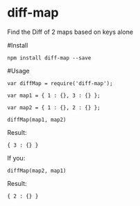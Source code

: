# diff-map
Find the Diff of 2 maps based on keys alone

#Install

    npm install diff-map --save

#Usage

    var diffMap = require('diff-map');

    var map1 = { 1 : {}, 3 : {} };

    var map2 = { 1 : {}, 2 : {} };

    diffMap(map1, map2)

Result:

    { 3 : {} }

If you:

    diffMap(map2, map1)

Result:

    { 2 : {} }
